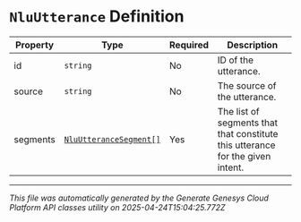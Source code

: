 # `NluUtterance` Definition

| Property | Type | Required | Description |
|----------|------|----------|-------------|
| id | `string` | No | ID of the utterance. |
| source | `string` | No | The source of the utterance. |
| segments | [`NluUtteranceSegment[]`](nluutterancesegment-definition.md) | Yes | The list of segments that that constitute this utterance for the given intent. |

---

*This file was automatically generated by the Generate Genesys Cloud Platform API classes utility on 2025-04-24T15:04:25.772Z*